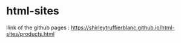 # html-sites

llink of the github pages : https://shirleytruffierblanc.github.io/html-sites/products.html
